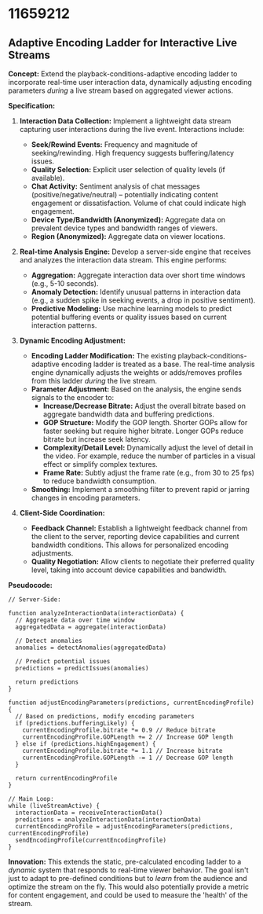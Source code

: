 # 11659212

## Adaptive Encoding Ladder for Interactive Live Streams

**Concept:** Extend the playback-conditions-adaptive encoding ladder to incorporate real-time user interaction data, dynamically adjusting encoding parameters *during* a live stream based on aggregated viewer actions.

**Specification:**

1.  **Interaction Data Collection:** Implement a lightweight data stream capturing user interactions during the live event. Interactions include:
    *   **Seek/Rewind Events:** Frequency and magnitude of seeking/rewinding. High frequency suggests buffering/latency issues.
    *   **Quality Selection:** Explicit user selection of quality levels (if available).
    *   **Chat Activity:** Sentiment analysis of chat messages (positive/negative/neutral) – potentially indicating content engagement or dissatisfaction. Volume of chat could indicate high engagement.
    *   **Device Type/Bandwidth (Anonymized):** Aggregate data on prevalent device types and bandwidth ranges of viewers.
    *   **Region (Anonymized):** Aggregate data on viewer locations.

2.  **Real-time Analysis Engine:** Develop a server-side engine that receives and analyzes the interaction data stream. This engine performs:
    *   **Aggregation:** Aggregate interaction data over short time windows (e.g., 5-10 seconds).
    *   **Anomaly Detection:** Identify unusual patterns in interaction data (e.g., a sudden spike in seeking events, a drop in positive sentiment).
    *   **Predictive Modeling:** Use machine learning models to predict potential buffering events or quality issues based on current interaction patterns.

3.  **Dynamic Encoding Adjustment:**
    *   **Encoding Ladder Modification:**  The existing playback-conditions-adaptive encoding ladder is treated as a base. The real-time analysis engine dynamically adjusts the weights or adds/removes profiles from this ladder *during* the live stream.
    *   **Parameter Adjustment:** Based on the analysis, the engine sends signals to the encoder to:
        *   **Increase/Decrease Bitrate:** Adjust the overall bitrate based on aggregate bandwidth data and buffering predictions.
        *   **GOP Structure:** Modify the GOP length. Shorter GOPs allow for faster seeking but require higher bitrate. Longer GOPs reduce bitrate but increase seek latency.
        *   **Complexity/Detail Level:**  Dynamically adjust the level of detail in the video.  For example, reduce the number of particles in a visual effect or simplify complex textures.
        *   **Frame Rate:**  Subtly adjust the frame rate (e.g., from 30 to 25 fps) to reduce bandwidth consumption.
    *   **Smoothing:** Implement a smoothing filter to prevent rapid or jarring changes in encoding parameters.

4.  **Client-Side Coordination:**
    *   **Feedback Channel:** Establish a lightweight feedback channel from the client to the server, reporting device capabilities and current bandwidth conditions. This allows for personalized encoding adjustments.
    *   **Quality Negotiation:** Allow clients to negotiate their preferred quality level, taking into account device capabilities and bandwidth.

**Pseudocode:**

```
// Server-Side:

function analyzeInteractionData(interactionData) {
  // Aggregate data over time window
  aggregatedData = aggregate(interactionData)

  // Detect anomalies
  anomalies = detectAnomalies(aggregatedData)

  // Predict potential issues
  predictions = predictIssues(anomalies)

  return predictions
}

function adjustEncodingParameters(predictions, currentEncodingProfile) {
  // Based on predictions, modify encoding parameters
  if (predictions.bufferingLikely) {
    currentEncodingProfile.bitrate *= 0.9 // Reduce bitrate
    currentEncodingProfile.GOPLength += 2 // Increase GOP length
  } else if (predictions.highEngagement) {
    currentEncodingProfile.bitrate *= 1.1 // Increase bitrate
    currentEncodingProfile.GOPLength -= 1 // Decrease GOP length
  }

  return currentEncodingProfile
}

// Main Loop:
while (liveStreamActive) {
  interactionData = receiveInteractionData()
  predictions = analyzeInteractionData(interactionData)
  currentEncodingProfile = adjustEncodingParameters(predictions, currentEncodingProfile)
  sendEncodingProfile(currentEncodingProfile)
}
```

**Innovation:** This extends the static, pre-calculated encoding ladder to a *dynamic* system that responds to real-time viewer behavior.  The goal isn't just to adapt to pre-defined conditions but to *learn* from the audience and optimize the stream on the fly. This would also potentially provide a metric for content engagement, and could be used to measure the 'health' of the stream.